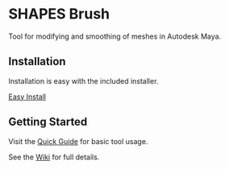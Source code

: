 # SHAPES Brush
Tool for modifying and smoothing of meshes in Autodesk Maya.

## Installation
Installation is easy with the included installer.

[Easy Install](https://github.com/IngoClemens/SHAPESBrush/wiki/Installation)

## Getting Started
Visit the [Quick Guide](https://github.com/IngoClemens/SHAPESBrush/wiki/Quick-Guide) for basic tool usage.

See the [Wiki](https://github.com/IngoClemens/SHAPESBrush/wiki) for full details.

